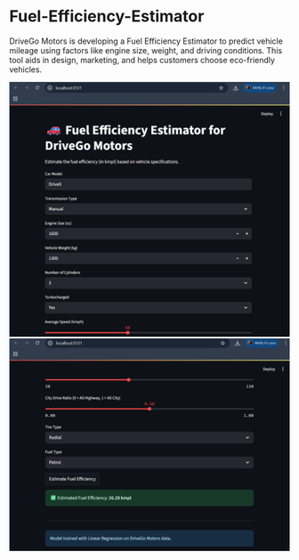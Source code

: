 # Fuel-Efficiency-Estimator
DriveGo Motors is developing a Fuel Efficiency Estimator to predict vehicle mileage using factors like engine size, weight, and driving conditions. This tool aids in design, marketing, and helps customers choose eco-friendly vehicles.

![image alt ](https://github.com/mrbhargav01/Fuel-Efficiency-Estimator/blob/84a3d0808d4b7a24737f4615783adcc51b2dcdee/Fuel%20Efficiency%20Estimator%20-%201.png)
![image alt ](https://github.com/mrbhargav01/Fuel-Efficiency-Estimator/blob/08f4dfff4831680c8b7664bc159b7d00656313df/Fuel%20Efficiency%20Estimator%20-2.png)

